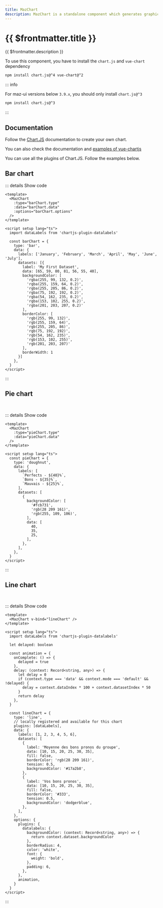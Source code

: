 ```yaml
---
title: MazChart
description: MazChart is a standalone component which generates graphics & charts with chart.js
---
```


# {{ $frontmatter.title }}

{{ $frontmatter.description }}

To use this component, you have to install the `chart.js` and `vue-chart` dependency

<div class="flex gap-4">
  <NpmBadge package="chart.js" dist-tag="3" />
  <NpmBadge package="vue-chart" dist-tag="2" />
</div>

```bash
npm install chart.js@^4 vue-chart@^2
```

::: info

For maz-ui versions below `3.9.x`, you should only install `chart.js@^3`

<NpmBadge package="chart.js" dist-tag="4" />

```bash
npm install chart.js@^3
```

:::

## Documentation

Follow the [Chart.JS](https://www.chartjs.org/docs/latest/) documentation to create your own chart.

You can also check the documentation and [examples of vue-chartjs](https://vue-chartjs.org/examples/)

You can use all the plugins of Chart.JS. Follow the examples below.

## Bar chart

<MazChart
  v-bind="{ ...barChart }"
/>

::: details Show code

```vue
<template>
  <MazChart
    :type="barChart.type"
    :data="barChart.data"
    :options="barChart.options"
  />
</template>

<script setup lang="ts">
  import dataLabels from 'chartjs-plugin-datalabels'

  const barChart = {
    type: 'bar',
    data: {
      labels: ['January', 'February', 'March', 'April', 'May', 'June', 'July'],
      datasets: [{
        label: 'My First Dataset',
        data: [65, 59, 80, 81, 56, 55, 40],
        backgroundColor: [
          'rgba(255, 99, 132, 0.2)',
          'rgba(255, 159, 64, 0.2)',
          'rgba(255, 205, 86, 0.2)',
          'rgba(75, 192, 192, 0.2)',
          'rgba(54, 162, 235, 0.2)',
          'rgba(153, 102, 255, 0.2)',
          'rgba(201, 203, 207, 0.2)'
        ],
        borderColor: [
          'rgb(255, 99, 132)',
          'rgb(255, 159, 64)',
          'rgb(255, 205, 86)',
          'rgb(75, 192, 192)',
          'rgb(54, 162, 235)',
          'rgb(153, 102, 255)',
          'rgb(201, 203, 207)'
        ],
        borderWidth: 1
      }]
    },
  }
</script>
```

:::

## Pie chart

<br/>

<MazChart
  :type="pieChart.type"
  :data="pieChart.data"
  :options="pieChart.options"
/>

::: details Show code

```vue
<template>
  <MazChart
    :type="pieChart.type"
    :data="pieChart.data"
  />
</template>

<script setup lang="ts">
  const pieChart = {
    type: 'doughnut',
    data: {
      labels: [
        `Perfects - ${40}%`,
        `Bons - ${35}%`,
        `Mauvais - ${25}%`,
      ],
      datasets: [
        {
          backgroundColor: [
            '#fcb731',
            'rgb(28 209 161)',
            'rgb(255, 109, 106)',
          ],
          data: [
            40,
            35,
            25,
          ],
        },
      ],
    },
  }
</script>
```

:::

## Line chart

<br/>

<MazChart v-bind="lineChart" />

::: details Show code

```vue
<template>
  <MazChart v-bind="lineChart" />
</template>

<script setup lang="ts">
  import dataLabels from 'chartjs-plugin-datalabels'

  let delayed: boolean

  const animation = {
    onComplete: () => {
      delayed = true
    },
    delay: (context: Record<string, any>) => {
      let delay = 0
      if (context.type === 'data' && context.mode === 'default' && !delayed) {
        delay = context.dataIndex * 100 + context.datasetIndex * 50
      }
      return delay
    },
  }

  const lineChart = {
    type: 'line',
    // locally registered and available for this chart
    plugins: [dataLabels],
    data: {
      labels: [1, 2, 3, 4, 5, 6],
      datasets: [
        {
          label: 'Moyenne des bons pronos du groupe',
          data: [10, 15, 20, 25, 30, 35],
          fill: false,
          borderColor: 'rgb(28 209 161)',
          tension: 0.5,
          backgroundColor: '#17a2b8',
        },
        {
          label: 'Vos bons pronos',
          data: [10, 15, 20, 25, 30, 35],
          fill: false,
          borderColor: '#333',
          tension: 0.5,
          backgroundColor: 'dodgerblue',
        },
      ],
    },
    options: {
      plugins: {
        datalabels: {
          backgroundColor: (context: Record<string, any>) => {
            return context.dataset.backgroundColor
          },
          borderRadius: 4,
          color: 'white',
          font: {
            weight: 'bold',
          },
          padding: 6,
        },
      },
      animation,
    }
  }
</script>
```

:::

<script setup lang="ts">
  import dataLabels from 'chartjs-plugin-datalabels'

  let delayed: boolean

  const animation = {
    onComplete: () => {
      delayed = true
    },
    delay: (context: Record<string, any>) => {
      let delay = 0
      if (context.type === 'data' && context.mode === 'default' && !delayed) {
        delay = context.dataIndex *100 + context.datasetIndex* 50
      }
      return delay
    },
  }

  const pieChart = {
    type: 'doughnut',
    data: {
      labels: [
        `Perfects - ${40}%`,
        `Bons - ${35}%`,
        `Mauvais - ${25}%`,
      ],
      datasets: [
        {
          backgroundColor: [
            '#fcb731',
            'rgb(28 209 161)',
            'rgb(255, 109, 106)',
          ],
          data: [
            40,
            35,
            25,
          ],
        },
      ],
    },
  }

  const lineChart = {
    type: 'line',
    // locally registered and available for this chart
    plugins: [dataLabels],
    data: {
      labels: [1, 2, 3, 4, 5, 6],
      datasets: [
        {
          label: 'Moyenne des bons pronos du groupe',
          data: [10, 15, 20, 25, 30, 35],
          fill: false,
          borderColor: 'rgb(28 209 161)',
          tension: 0.5,
          backgroundColor: '#17a2b8',
        },
        {
          label: 'Vos bons pronos',
          data: [20, 15, 15, 30, 22, 40],
          fill: false,
          borderColor: '#333',
          tension: 0.5,
          backgroundColor: 'dodgerblue',
        },
      ],
    },
    options: {
      plugins: {
        datalabels: {
          backgroundColor: (context: Record<string, any>) => {
            return context.dataset.backgroundColor
          },
          borderRadius: 4,
          color: 'white',
          font: {
            weight: 'bold',
          },
          padding: 6,
        },
      },
      animation,
    }
  }

  const barChart = {
    type: 'bar',
    data: {
      labels: ['January', 'February', 'March', 'April', 'May', 'June', 'July'],
      datasets: [{
        label: 'My First Dataset',
        data: [65, 59, 80, 81, 56, 55, 40],
        backgroundColor: [
          'rgba(255, 99, 132, 0.2)',
          'rgba(255, 159, 64, 0.2)',
          'rgba(255, 205, 86, 0.2)',
          'rgba(75, 192, 192, 0.2)',
          'rgba(54, 162, 235, 0.2)',
          'rgba(153, 102, 255, 0.2)',
          'rgba(201, 203, 207, 0.2)'
        ],
        borderColor: [
          'rgb(255, 99, 132)',
          'rgb(255, 159, 64)',
          'rgb(255, 205, 86)',
          'rgb(75, 192, 192)',
          'rgb(54, 162, 235)',
          'rgb(153, 102, 255)',
          'rgb(201, 203, 207)'
        ],
        borderWidth: 1
      }]
    },
  }
</script>

<!--@include: ./../.vitepress/generated-docs/maz-chart.doc.md-->
